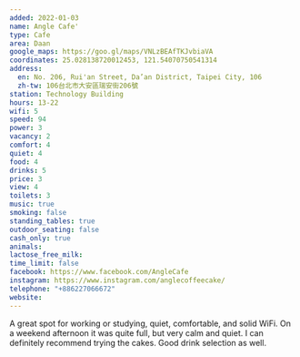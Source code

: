 ```yaml
---
added: 2022-01-03
name: Angle Cafe'
type: Cafe
area: Daan
google_maps: https://goo.gl/maps/VNLzBEAfTKJvbiaVA
coordinates: 25.028138720012453, 121.54070750541314
address:
  en: No. 206, Rui'an Street, Da’an District, Taipei City, 106
  zh-tw: 106台北市大安區瑞安街206號
station: Technology Building
hours: 13-22
wifi: 5
speed: 94
power: 3
vacancy: 2
comfort: 4
quiet: 4
food: 4
drinks: 5
price: 3
view: 4
toilets: 3
music: true
smoking: false
standing_tables: true
outdoor_seating: false
cash_only: true
animals: 
lactose_free_milk: 
time_limit: false
facebook: https://www.facebook.com/AngleCafe
instagram: https://www.instagram.com/anglecoffeecake/
telephone: "+886227066672"
website: 
---
```


A great spot for working or studying, quiet, comfortable, and solid WiFi. On a weekend afternoon it was quite full, but very calm and quiet. I can definitely recommend trying the cakes. Good drink selection as well.
